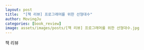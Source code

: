 ```yaml
---
layout: post
title:  "[책 리뷰] 프로그래머를 위한 선형대수"
author: MovingJu
categories: [book_review]
image: assets/images/posts/[책 리뷰] 프로그래머를 위한 선형대수.jpg
---
```


책 리뷰

